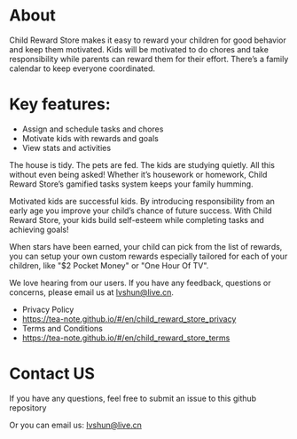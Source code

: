 # About
Child Reward Store makes it easy to reward your children for good behavior and keep them motivated. Kids will be motivated to do chores and take responsibility while parents can reward them for their effort. There’s a family calendar to keep everyone coordinated.

# Key features:
- Assign and schedule tasks and chores
- Motivate kids with rewards and goals
- View stats and activities

The house is tidy. The pets are fed. The kids are studying quietly. All this without even being asked! Whether it’s housework or homework, Child Reward Store’s gamified tasks system keeps your family humming.

Motivated kids are successful kids. By introducing responsibility from an early age you improve your child’s chance of future success. With Child Reward Store, your kids build self-esteem while completing tasks and achieving goals!

When stars have been earned, your child can pick from the list of rewards, you can setup your own custom rewards especially tailored for each of your children, like "$2 Pocket Money" or "One Hour Of TV".

We love hearing from our users. If you have any feedback, questions or concerns, please email us at lvshun@live.cn.

- Privacy Policy
 - https://tea-note.github.io/#/en/child_reward_store_privacy
- Terms and Conditions
 - https://tea-note.github.io/#/en/child_reward_store_terms

# Contact US

If you have any questions, feel free to submit an issue to this github repository

Or you can email us: lvshun@live.cn
